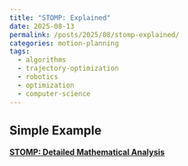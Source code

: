 ```yaml
---
title: "STOMP: Explained"
date: 2025-08-13
permalink: /posts/2025/08/stomp-explained/
categories: motion-planning
tags:
  - algorithms
  - trajectory-optimization
  - robotics
  - optimization
  - computer-science
---
```


## Simple Example

**[STOMP: Detailed Mathematical Analysis](/files/STOMP.pdf)**
